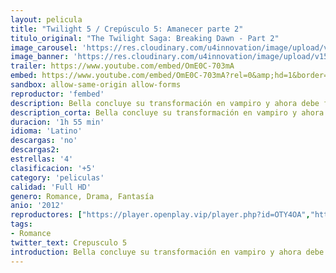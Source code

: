 ```yaml
---
layout: pelicula
title: "Twilight 5 / Crepúsculo 5: Amanecer parte 2"
titulo_original: "The Twilight Saga: Breaking Dawn - Part 2"
image_carousel: 'https://res.cloudinary.com/u4innovation/image/upload/v1565064910/crespusculo5-min_hsmvqu.jpg'
image_banner: 'https://res.cloudinary.com/u4innovation/image/upload/v1565064914/crepusculo-1-min_outol1.jpg'
trailer: https://www.youtube.com/embed/OmE0C-703mA
embed: https://www.youtube.com/embed/OmE0C-703mA?rel=0&amp;hd=1&border=0&wmode=opaque&enablejsapi=1&modestbranding=1&controls=1&showinfo=1
sandbox: allow-same-origin allow-forms
reproductor: 'fembed'
description: Bella concluye su transformación en vampiro y ahora debe familiarizarse con su nueva condición. Con el nacimiento de Renesmee, la familia Cullen deberá protegerse ante la amenaza de los Volturi ya que existe una ley para los vampiros que prohíbe a todos los clanes convertir a niños, pues son difíciles de controlar y pueden generar auténticas masacres que pongan en peligro la secreta existencia de los vampiros... Segunda parte de la adaptación de "Amanecer" que supone la quinta entrega de la franquicia cinematográfica Crepúsculo, basada en las novelas de Stephenie Meyer.
description_corta: Bella concluye su transformación en vampiro y ahora debe familiarizarse con su nueva condición. Con el nacimiento de Renesmee, la familia Cullen deberá protegerse ante la amenaza de los Volturi ya que existe una ley para los vampiros que prohíbe a todos los clanes convertir a...
duracion: '1h 55 min'
idioma: 'Latino'
descargas: 'no'
descargas2:
estrellas: '4'
clasificacion: '+5'
category: 'peliculas'
calidad: 'Full HD'
genero: Romance, Drama, Fantasía
anio: '2012'
reproductores: ["https://player.openplay.vip/player.php?id=OTY4OA","https://www.zembed.to/public/dist/index.html?id=e3fd6d5e610d84f47d2b30fda6e3e941&title=The%20Twilight%20Saga:%20Breaking%20Dawn%20-%20Part%202"]
tags:
- Romance
twitter_text: Crepusculo 5
introduction: Bella concluye su transformación en vampiro y ahora debe familiarizarse con su nueva condición. Con el nacimiento de Renesmee, la familia Cullen deberá protegerse ante la amenaza de los Volturi ya que existe una ley para los vampiros que prohíbe a todos los clanes convertir a.....
---
```



 








